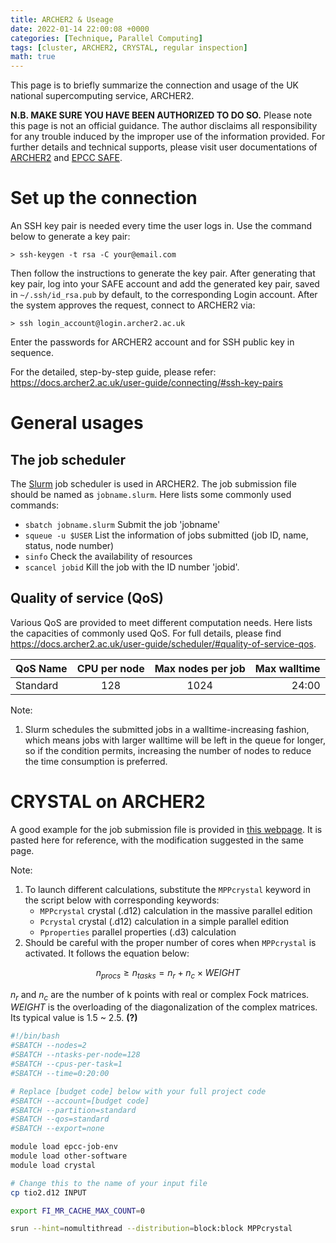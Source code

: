 ```yaml
---
title: ARCHER2 & Useage
date: 2022-01-14 22:00:08 +0000
categories: [Technique, Parallel Computing]
tags: [cluster, ARCHER2, CRYSTAL, regular inspection]
math: true
---
```


This page is to briefly summarize the connection and usage of the UK national supercomputing service, ARCHER2. 

**N.B. MAKE SURE YOU HAVE BEEN AUTHORIZED TO DO SO.** Please note this page is not an official guidance. The author disclaims all responsibility for any trouble induced by the improper use of the information provided. For further details and technical supports, please visit user documentations of [ARCHER2](https://docs.archer2.ac.uk/) and [EPCC SAFE](https://epcced.github.io/safe-docs/safe-for-users/#package-group). 

# Set up the connection
An SSH key pair is needed every time the user logs in. Use the command below to generate a key pair: 

``` console
> ssh-keygen -t rsa -C your@email.com
```

Then follow the instructions to generate the key pair. After generating that key pair, log into your SAFE account and add the generated key pair, saved in `~/.ssh/id_rsa.pub` by default, to the corresponding Login account. After the system approves the request, connect to ARCHER2 via: 

``` console
> ssh login_account@login.archer2.ac.uk
```

Enter the passwords for ARCHER2 account and for SSH public key in sequence. 

For the detailed, step-by-step guide, please refer: <https://docs.archer2.ac.uk/user-guide/connecting/#ssh-key-pairs> 

# General usages
## The job scheduler
The [Slurm](https://slurm.schedmd.com/overview.html) job scheduler is used in ARCHER2. The job submission file should be named as `jobname.slurm`. Here lists some commonly used commands: 

* `sbatch jobname.slurm` Submit the job 'jobname'  
* `squeue -u $USER` List the information of jobs submitted (job ID, name, status, node number)  
* `sinfo` Check the availability of resources  
* `scancel jobid` Kill the job with the ID number 'jobid'.   

## Quality of service (QoS)
Various QoS are provided to meet different computation needs. Here lists the capacities of commonly used QoS. For full details, please find <https://docs.archer2.ac.uk/user-guide/scheduler/#quality-of-service-qos>.  

| QoS Name  | CPU per node | Max nodes per job | Max walltime |
|:----------|:------------:|:-----------------:|-------------:|
| Standard  | 128          | 1024              | 24:00        |

Note:  
1. Slurm schedules the submitted jobs in a walltime-increasing fashion, which means jobs with larger walltime will be left in the queue for longer, so if the condition permits, increasing the number of nodes to reduce the time consumption is preferred. 

# CRYSTAL on ARCHER2
A good example for the job submission file is provided in [this webpage](https://docs.archer2.ac.uk/other-software/crystal/#running-parallel-crystal-jobs). It is pasted here for reference, with the modification suggested in the same page. 

Note: 
1. To launch different calculations, substitute the `MPPcrystal` keyword in the script below with corresponding keywords:  
    * `MPPcrystal` crystal (.d12) calculation in the massive parallel edition  
    * `Pcrystal` crystal (.d12) calculation in a simple parallel edition  
    * `Pproperties` parallel properties (.d3) calculation  
2. Should be careful with the proper number of cores when `MPPcrystal` is activated. It follows the equation below: 

$$ n_{procs} \geq n_{tasks} = n_{r} + n_{c} \times WEIGHT $$  

$n_{r}$ and $n_{c}$ are the number of k points with real or complex Fock matrices. $WEIGHT$ is the overloading of the diagonalization of the complex matrices. Its typical value is 1.5 ~ 2.5. **(?)**


``` bash
#!/bin/bash
#SBATCH --nodes=2
#SBATCH --ntasks-per-node=128
#SBATCH --cpus-per-task=1
#SBATCH --time=0:20:00

# Replace [budget code] below with your full project code
#SBATCH --account=[budget code]
#SBATCH --partition=standard
#SBATCH --qos=standard
#SBATCH --export=none

module load epcc-job-env
module load other-software
module load crystal

# Change this to the name of your input file
cp tio2.d12 INPUT

export FI_MR_CACHE_MAX_COUNT=0 

srun --hint=nomultithread --distribution=block:block MPPcrystal
```
